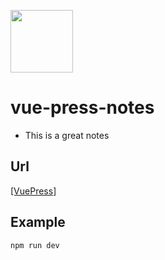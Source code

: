 <p align="left">
<img src="https://www.dengwb.com/static/logo/Dengwb.png" width="100px"/>
</p>

<h1>vue-press-notes</h1>

* This is a great notes

## Url
[[VuePress]](http://notes.dengwb.com)

## Example
``` bash
npm run dev
```
